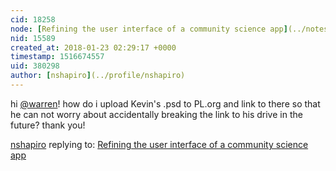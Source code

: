 ```yaml
---
cid: 18258
node: [Refining the user interface of a community science app](../notes/nshapiro/01-23-2018/refining-the-user-interface-of-a-community-science-app)
nid: 15589
created_at: 2018-01-23 02:29:17 +0000
timestamp: 1516674557
uid: 380298
author: [nshapiro](../profile/nshapiro)
---
```


hi [@warren](/profile/warren)! how do i upload Kevin's .psd to PL.org and link to there so that he can not worry about accidentally breaking the link to his drive in the future? thank you!

[nshapiro](../profile/nshapiro) replying to: [Refining the user interface of a community science app](../notes/nshapiro/01-23-2018/refining-the-user-interface-of-a-community-science-app)

